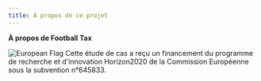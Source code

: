 ```yaml
---
title: À propos de ce projet
---
```


**À propos de Football Tax**

![European Flag](assets/images/logo-eu-small.png) Cette étude de cas a reçu un financement du programme de recherche et d'innovation Horizon2020 de la Commission Européenne sous la subvention n°645833.